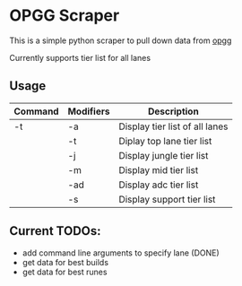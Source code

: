 # OPGG Scraper

This is a simple python scraper to pull down data from [opgg](https://op.gg)

Currently supports tier list for all lanes

## Usage
|Command|Modifiers|Description|
|-|-|-|
|-t|-a|Display tier list of all lanes|
||-t|Diplay top lane tier list|
||-j|Display jungle tier list|
||-m|Display mid tier list|
||-ad|Display adc tier list|
||-s|Display support tier  list|


## Current TODOs:
* add command line arguments to specify lane (DONE)
* get data for best builds
* get data for best runes